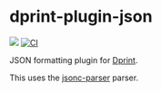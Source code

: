 # dprint-plugin-json

[![](https://img.shields.io/crates/v/dprint-plugin-jsonc.svg)](https://crates.io/crates/dprint-plugin-jsonc) [![CI](https://github.com/dprint/dprint-plugin-json/workflows/CI/badge.svg)](https://github.com/dprint/dprint-plugin-json/actions?query=workflow%3ACI)

JSON formatting plugin for [Dprint](https://github.com/dprint/dprint).

This uses the [jsonc-parser](https://github.com/dprint/jsonc-parser) parser.
